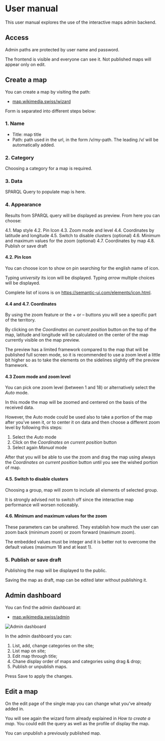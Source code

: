 # User manual

This user manual explores the use of the interactive maps admin backend.

## Access

Admin paths are protected by user name and password.

The frontend is visible and everyone can see it. Not published maps will appear only on edit.

## Create a map

You can create a map by visiting the path:

- [map.wikimedia.swiss/wizard](https://map.wikimedia.swiss/wizard)

Form is separated into different steps below:

### 1. Name

- Title: map title
- Path: path used in the url, in the form /v/my-path. The leading /v/ will be automatically added.

### 2. Category

Choosing a category for a map is required.

### 3. Data

SPARQL Query to populate map is here.

### 4. Appearance

Results from SPARQL query will be displayed as preview. From here you can choose:

4.1. Map style
4.2. Pin Icon
4.3. Zoom mode and level
4.4. Coordinates by latitude and longitude
4.5. Switch to disable clusters (optional)
4.6. Minimum and maximum values for the zoom (optional)
4.7. Coordinates by map
4.8. Publish or save draft 

#### 4.2. Pin Icon

You can choose icon to show on pin searching for the english name of icon.

Typing *university* its icon will be displayed. Typing *arrow* multiple choices will be displayed.

Complete list of icons is on https://semantic-ui.com/elements/icon.html.

#### 4.4 and 4.7. Coordinates

By using the zoom feature or the + or – buttons you will see a specific part of the territory. 

By clicking on the *Coordinates on current position* button on the top of the map, latitude and longitude will be calculated on the center of the map currently visible on the map preview. 

The preview has a limited framework compared to the map that will be published full screen mode, so it is recommended to use a zoom level a little bit higher so as to take the elements on the sidelines slightly off the preview framework.

#### 4.3 Zoom mode and zoom level

You can pick one zoom level (between 1 and 18) or alternatively select the *Auto* mode.

In this mode the map will be zoomed and centered on the basis of the received data.

However, the Auto mode could be used also to take a portion of the map after you’ve seen it, or to center it on data and then choose a different zoom level by following this steps: 

1. Select the *Auto* mode
2. Click on the *Coordinates on current position* button
3. Select again *Manual* mode

After that you will be able to use the zoom and drag the map using always the *Coordinates on current position* button until you see the wished portion of map. 

#### 4.5. Switch to disable clusters

Choosing a group, map will zoom to include all elements of selected group.

It is strongly advised not to switch off since the interactive map performance will worsen noticeably.

#### 4.6. Minimum and maximum values for the zoom

These parameters can be unaltered. They establish how much the user can zoom back (minimum zoom) or zoom forward (maximum zoom).

The embedded values must be integer and it is better not to overcome the default values (maximum 18 and at least 1).


### 5. Publish or save draft

Publishing the map will be displayed to the public.

Saving the map as draft, map can be edited later without publishing it.

## Admin dashboard

You can find the admin dashboard at:

- [map.wikimedia.swiss/admin](https://map.wikimedia.swiss/admin)

![Admin dashboard](/wizard/man/_media/admin-01.png)

In the admin dashboard you can:

1. List, add, change categories on the site;
2. List map on site;
3. Edit map through title; 
4. Chane display order of maps and categories using drag & drop;
6. Publish or unpublish maps.

Press Save to apply the changes.

## Edit a map

On the edit page of the single map you can change what you’ve already added in.

You will see again the wizard form already explained in *How to create a map*. You could edit the query as well as the profile of display the map. 

You can unpublish a previously published map.
